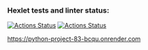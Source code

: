 ### Hexlet tests and linter status:
[![Actions Status](https://github.com/ESergievich/python-project-83/actions/workflows/hexlet-check.yml/badge.svg)](https://github.com/ESergievich/python-project-83/actions)
[![Actions Status](https://github.com/ESergievich/python-project-83/actions/workflows/pyci.yml/badge.svg)](https://github.com/ESergievich/python-project-83/actions)

https://python-project-83-bcqu.onrender.com